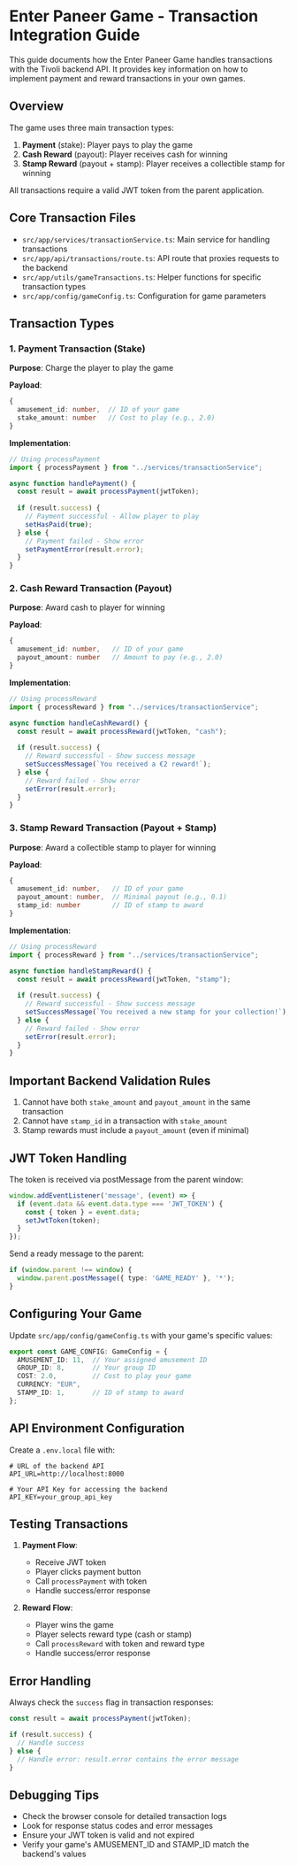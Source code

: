 # Enter Paneer Game - Transaction Integration Guide

This guide documents how the Enter Paneer Game handles transactions with the Tivoli backend API. It provides key information on how to implement payment and reward transactions in your own games.

## Overview

The game uses three main transaction types:
1. **Payment** (stake): Player pays to play the game
2. **Cash Reward** (payout): Player receives cash for winning 
3. **Stamp Reward** (payout + stamp): Player receives a collectible stamp for winning

All transactions require a valid JWT token from the parent application.

## Core Transaction Files

- `src/app/services/transactionService.ts`: Main service for handling transactions
- `src/app/api/transactions/route.ts`: API route that proxies requests to the backend
- `src/app/utils/gameTransactions.ts`: Helper functions for specific transaction types
- `src/app/config/gameConfig.ts`: Configuration for game parameters

## Transaction Types

### 1. Payment Transaction (Stake)

**Purpose**: Charge the player to play the game

**Payload**:
```typescript
{
  amusement_id: number,  // ID of your game
  stake_amount: number   // Cost to play (e.g., 2.0)
}
```

**Implementation**:
```typescript
// Using processPayment
import { processPayment } from "../services/transactionService";

async function handlePayment() {
  const result = await processPayment(jwtToken);
  
  if (result.success) {
    // Payment successful - Allow player to play
    setHasPaid(true);
  } else {
    // Payment failed - Show error
    setPaymentError(result.error);
  }
}
```

### 2. Cash Reward Transaction (Payout)

**Purpose**: Award cash to player for winning

**Payload**:
```typescript
{
  amusement_id: number,   // ID of your game
  payout_amount: number   // Amount to pay (e.g., 2.0)
}
```

**Implementation**:
```typescript
// Using processReward
import { processReward } from "../services/transactionService";

async function handleCashReward() {
  const result = await processReward(jwtToken, "cash");
  
  if (result.success) {
    // Reward successful - Show success message
    setSuccessMessage(`You received a €2 reward!`);
  } else {
    // Reward failed - Show error
    setError(result.error);
  }
}
```

### 3. Stamp Reward Transaction (Payout + Stamp)

**Purpose**: Award a collectible stamp to player for winning

**Payload**:
```typescript
{
  amusement_id: number,   // ID of your game
  payout_amount: number,  // Minimal payout (e.g., 0.1)
  stamp_id: number        // ID of stamp to award
}
```

**Implementation**:
```typescript
// Using processReward
import { processReward } from "../services/transactionService";

async function handleStampReward() {
  const result = await processReward(jwtToken, "stamp");
  
  if (result.success) {
    // Reward successful - Show success message
    setSuccessMessage(`You received a new stamp for your collection!`);
  } else {
    // Reward failed - Show error
    setError(result.error);
  }
}
```

## Important Backend Validation Rules

1. Cannot have both `stake_amount` and `payout_amount` in the same transaction
2. Cannot have `stamp_id` in a transaction with `stake_amount`
3. Stamp rewards must include a `payout_amount` (even if minimal)

## JWT Token Handling

The token is received via postMessage from the parent window:

```typescript
window.addEventListener('message', (event) => {
  if (event.data && event.data.type === 'JWT_TOKEN') {
    const { token } = event.data;
    setJwtToken(token);
  }
});
```

Send a ready message to the parent:

```typescript
if (window.parent !== window) {
  window.parent.postMessage({ type: 'GAME_READY' }, '*');
}
```

## Configuring Your Game

Update `src/app/config/gameConfig.ts` with your game's specific values:

```typescript
export const GAME_CONFIG: GameConfig = {
  AMUSEMENT_ID: 11,  // Your assigned amusement ID
  GROUP_ID: 8,       // Your group ID
  COST: 2.0,         // Cost to play your game
  CURRENCY: "EUR",
  STAMP_ID: 1,       // ID of stamp to award
};
```

## API Environment Configuration

Create a `.env.local` file with:

```
# URL of the backend API
API_URL=http://localhost:8000

# Your API Key for accessing the backend
API_KEY=your_group_api_key
```

## Testing Transactions

1. **Payment Flow**: 
   - Receive JWT token
   - Player clicks payment button
   - Call `processPayment` with token
   - Handle success/error response

2. **Reward Flow**:
   - Player wins the game
   - Player selects reward type (cash or stamp)
   - Call `processReward` with token and reward type
   - Handle success/error response

## Error Handling

Always check the `success` flag in transaction responses:

```typescript
const result = await processPayment(jwtToken);

if (result.success) {
  // Handle success
} else {
  // Handle error: result.error contains the error message
}
```

## Debugging Tips

- Check the browser console for detailed transaction logs
- Look for response status codes and error messages
- Ensure your JWT token is valid and not expired
- Verify your game's AMUSEMENT_ID and STAMP_ID match the backend's values
